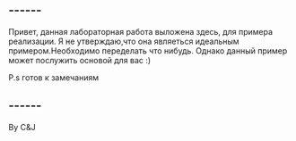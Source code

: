 ## ------
Привет, данная лабораторная работа выложена здесь, для примера реализации. 
Я не утверждаю,что она являеться идеальным примером.Необходимо переделать что нибудь. 
Однако данный пример может послужить основой для вас :)

P.s готов к замечаниям
## ------
By C&J
